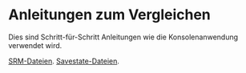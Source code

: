 ﻿# Anleitungen zum Vergleichen

Dies sind Schritt-für-Schritt Anleitungen wie die Konsolenanwendung verwendet wird.

<a href=guides/srm>SRM-Dateien</a>.
<a href=guides/savestate>Savestate-Dateien</a>.
